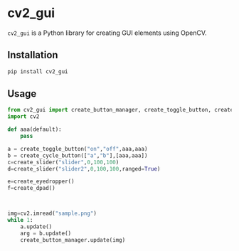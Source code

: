 # cv2_gui

`cv2_gui` is a Python library for creating GUI elements using OpenCV.

## Installation

```bash
pip install cv2_gui
```

## Usage

```python
from cv2_gui import create_button_manager, create_toggle_button, create_cycle_button, create_eyedropper,create_slider,create_dpad
import cv2

def aaa(default):
    pass

a = create_toggle_button("on","off",aaa,aaa)
b = create_cycle_button(["a","b"],[aaa,aaa])
c=create_slider("slider",0,100,100)
d=create_slider("slider2",0,100,100,ranged=True)

e=create_eyedropper()
f=create_dpad()



img=cv2.imread("sample.png")
while 1:
    a.update()
    arg = b.update()
    create_button_manager.update(img)
```



